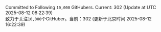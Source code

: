 Committed to Following `10,000` GitHubers. Current: <!-- FOLLOWING_COUNT -->302<!-- FOLLOWING_COUNT --> (Update at UTC <!-- LAST_UPDATED -->2025-08-12 08:22:39<!-- LAST_UPDATED -->)<br>
致力于关注`10,000`个GitHuber。当前：<!-- FOLLOWING_COUNT -->302<!-- FOLLOWING_COUNT --> (更新于北京时间 <!-- LAST_UPDATED_CST -->2025-08-12 16:22:39<!-- LAST_UPDATED_CST -->)
